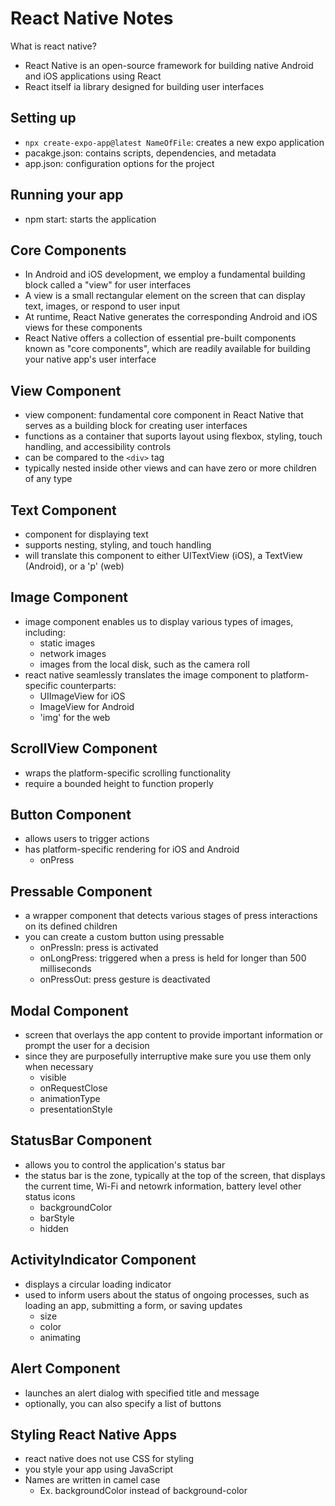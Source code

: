 # React Native Notes

What is react native?

- React Native is an open-source framework for building native Android and iOS applications using React
- React itself ia library designed for building user interfaces

## Setting up

- `npx create-expo-app@latest NameOfFile`: creates a new expo application
- pacakge.json: contains scripts, dependencies, and metadata
- app.json: configuration options for the project

## Running your app

- npm start: starts the application

## Core Components

- In Android and iOS development, we employ a fundamental building block called a "view" for user interfaces
- A view is a small rectangular element on the screen that can display text, images, or respond to user input
- At runtime, React Native generates the corresponding Android and iOS views for these components
- React Native offers a collection of essential pre-built components known as "core components", which are readily available for building your native app's user interface

## View Component

- view component: fundamental core component in React Native that serves as a building block for creating user interfaces
- functions as a container that suports layout using flexbox, styling, touch handling, and accessibility controls
- can be compared to the `<div>` tag
- typically nested inside other views and can have zero or more children of any type

## Text Component

- component for displaying text
- supports nesting, styling, and touch handling
- will translate this component to either UITextView (iOS), a TextView (Android), or a 'p' (web)

## Image Component

- image component enables us to display various types of images, including:
  - static images
  - network images
  - images from the local disk, such as the camera roll
- react native seamlessly translates the image component to platform-specific counterparts:
  - UIImageView for iOS
  - ImageView for Android
  - 'img' for the web

## ScrollView Component

- wraps the platform-specific scrolling functionality
- require a bounded height to function properly

## Button Component

- allows users to trigger actions
- has platform-specific rendering for iOS and Android
  - onPress

## Pressable Component

- a wrapper component that detects various stages of press interactions on its defined children
- you can create a custom button using pressable
  - onPressln: press is activated
  - onLongPress: triggered when a press is held for longer than 500 milliseconds
  - onPressOut: press gesture is deactivated

## Modal Component

- screen that overlays the app content to provide important information or prompt the user for a decision
- since they are purposefully interruptive make sure you use them only when necessary
  - visible
  - onRequestClose
  - animationType
  - presentationStyle

## StatusBar Component

- allows you to control the application's status bar
- the status bar is the zone, typically at the top of the screen, that displays the current time, Wi-Fi and netowrk information, battery level other status icons
  - backgroundColor
  - barStyle
  - hidden

## ActivityIndicator Component

- displays a circular loading indicator
- used to inform users about the status of ongoing processes, such as loading an app, submitting a form, or saving updates
  - size
  - color
  - animating

## Alert Component

- launches an alert dialog with specified title and message
- optionally, you can also specify a list of buttons

## Styling React Native Apps

- react native does not use CSS for styling
- you style your app using JavaScript
- Names are written in camel case
  - Ex. backgroundColor instead of background-color
